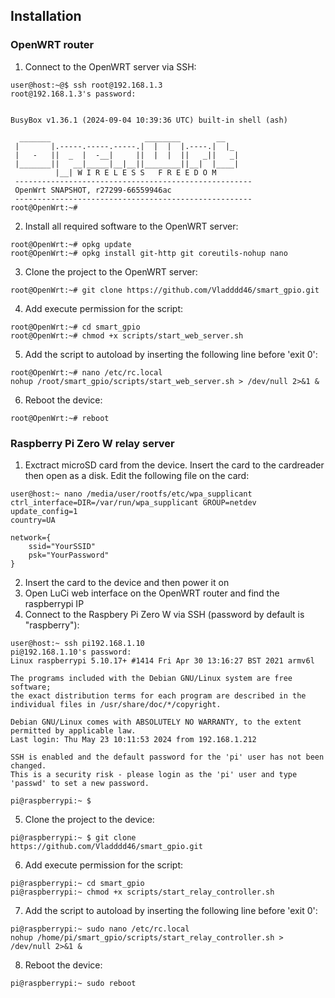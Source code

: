## Installation

### OpenWRT router
1. Connect to the OpenWRT server via SSH:
~~~
user@host:~@$ ssh root@192.168.1.3
root@192.168.1.3's password: 


BusyBox v1.36.1 (2024-09-04 10:39:36 UTC) built-in shell (ash)

  _______                     ________        __
 |       |.-----.-----.-----.|  |  |  |.----.|  |_
 |   -   ||  _  |  -__|     ||  |  |  ||   _||   _|
 |_______||   __|_____|__|__||________||__|  |____|
          |__| W I R E L E S S   F R E E D O M
 -----------------------------------------------------
 OpenWrt SNAPSHOT, r27299-66559946ac
 -----------------------------------------------------
root@OpenWrt:~# 

~~~ 
2. Install all required software to the OpenWRT server:
~~~
root@OpenWrt:~# opkg update
root@OpenWrt:~# opkg install git-http git coreutils-nohup nano
~~~
3. Clone the project to the OpenWRT server:
~~~
root@OpenWrt:~# git clone https://github.com/Vladddd46/smart_gpio.git
~~~
4. Add execute permission for the script:
~~~
root@OpenWrt:~# cd smart_gpio
root@OpenWrt:~# chmod +x scripts/start_web_server.sh
~~~
5. Add the script to autoload by inserting the following line before 'exit 0':
~~~
root@OpenWrt:~# nano /etc/rc.local
nohup /root/smart_gpio/scripts/start_web_server.sh > /dev/null 2>&1 &
~~~
6. Reboot the device:
~~~
root@OpenWrt:~# reboot
~~~

### Raspberry Pi Zero W relay server
1. Exctract microSD card from the device. Insert the card to the cardreader then open as a disk.
Edit the following file on the card:
~~~
user@host:~ nano /media/user/rootfs/etc/wpa_supplicant
ctrl_interface=DIR=/var/run/wpa_supplicant GROUP=netdev
update_config=1
country=UA

network={
	ssid="YourSSID"
	psk="YourPassword"
}
~~~
2. Insert the card to the device and then power it on
3. Open LuCi web interface on the OpenWRT router and find the raspberrypi IP 
4. Connect to the Raspbery Pi Zero W via SSH (password by default is "raspberry"):
~~~
user@host:~ ssh pi192.168.1.10
pi@192.168.1.10's password: 
Linux raspberrypi 5.10.17+ #1414 Fri Apr 30 13:16:27 BST 2021 armv6l

The programs included with the Debian GNU/Linux system are free software;
the exact distribution terms for each program are described in the
individual files in /usr/share/doc/*/copyright.

Debian GNU/Linux comes with ABSOLUTELY NO WARRANTY, to the extent
permitted by applicable law.
Last login: Thu May 23 10:11:53 2024 from 192.168.1.212

SSH is enabled and the default password for the 'pi' user has not been changed.
This is a security risk - please login as the 'pi' user and type 'passwd' to set a new password.

pi@raspberrypi:~ $ 

~~~
5. Clone the project to the device:
~~~
pi@raspberrypi:~ $ git clone https://github.com/Vladddd46/smart_gpio.git
~~~
6. Add execute permission for the script:
~~~
pi@raspberrypi:~ cd smart_gpio
pi@raspberrypi:~ chmod +x scripts/start_relay_controller.sh
~~~
7. Add the script to autoload by inserting the following line before 'exit 0':
~~~
pi@raspberrypi:~ sudo nano /etc/rc.local
nohup /home/pi/smart_gpio/scripts/start_relay_controller.sh > /dev/null 2>&1 &
~~~
8. Reboot the device:
~~~
pi@raspberrypi:~ sudo reboot
~~~